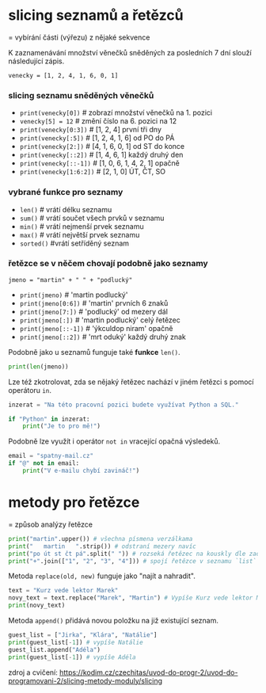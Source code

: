 # slicing seznamů a řetězců
= vybírání části (výřezu) z nějaké sekvence

K zaznamenávání množství věnečků sněděných za posledních 7 dní slouží následující zápis.

`venecky = [1, 2, 4, 1, 6, 0, 1]`

### slicing seznamu sněděných věnečků

- `print(venecky[0])` # zobrazí množství věnečků na 1. pozici
- `venecky[5] = 12` # změní číslo na 6. pozici na 12
- `print(venecky[0:3])` # [1, 2, 4] první tři dny
- `print(venecky[:5])` # [1, 2, 4, 1, 6] od PO do PÁ
- `print(venecky[2:])` # [4, 1, 6, 0, 1] od ST do konce
- `print(venecky[::2])` # [1, 4, 6, 1] každý druhý den
- `print(venecky[::-1])` # [1, 0, 6, 1, 4, 2, 1] opačně
- `print(venecky[1:6:2])` # [2, 1, 0] ÚT, ČT, SO

### vybrané funkce pro seznamy

- `len()` # vrátí délku seznamu
- `sum()` # vrátí součet všech prvků v seznamu
- `min()` # vrátí nejmenší prvek seznamu
- `max()` # vrátí největší prvek seznamu
- `sorted()` #vrátí setříděný seznam

### řetězce se v něčem chovají podobně jako seznamy

`jmeno = "martin" + " " + "podlucký"`

- `print(jmeno)` # 'martin podlucký'
- `print(jmeno[0:6])` # 'martin' prvních 6 znaků
- `print(jmeno[7:])` # 'podlucký' od mezery dál
- `print(jmeno[:])` # 'martin podlucký' celý řetězec
- `print(jmeno[::-1])` # 'ýkculdop niram' opačně
- `print(jmeno[::2])` # 'mrt oduký' každý druhý znak

Podobně jako u seznamů funguje také **funkce** `len()`.
```python
print(len(jmeno))
```

Lze též zkotrolovat, zda se nějaký řetězec nachází v jiném řetězci s pomocí operátoru `in`.
```python
inzerat = "Na této pracovní pozici budete využívat Python a SQL."

if "Python" in inzerat:
    print("Je to pro mě!")
```

Podobně lze využít i operátor `not in` vracející opačná výsledeků.
```python
email = "spatny-mail.cz"
if "@" not in email:
    print("V e-mailu chybí zavináč!")
```

# metody pro řetězce
= způsob analýzy řetězce
```python
print("martin".upper()) # všechna písmena verzálkama  
print("   martin   ".strip()) # odstraní mezery navíc  
print("po út st čt pá".split(" ")) # rozseká řetězec na kouskly dle zadaného oddělovače `sep`.  
print("+".join(["1", "2", "3", "4"])) # spojí řetězce v seznamu `list` do jednoho velkého řetězce
```

Metoda `replace(old, new)` funguje jako "najít a nahradit".
```python
text = "Kurz vede lektor Marek"
novy_text = text.replace("Marek", "Martin") # Vypíše Kurz vede lektor Martin
print(novy_text)
```

Metoda `append()` přidává novou položku na již existující seznam.
```python
guest_list = ["Jirka", "Klára", "Natálie"]
print(guest_list[-1]) # vypíše Natálie  
guest_list.append("Adéla")
print(guest_list[-1]) # vypíše Adéla
```

zdroj a cvičení: https://kodim.cz/czechitas/uvod-do-progr-2/uvod-do-programovani-2/slicing-metody-moduly/slicing
